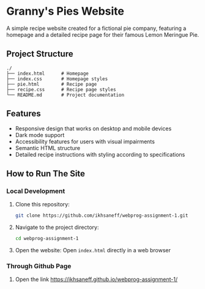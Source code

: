 # Granny's Pies Website

A simple recipe website created for a fictional pie company, featuring a homepage and a detailed recipe page for their famous Lemon Meringue Pie.

## Project Structure

```
./
├── index.html      # Homepage
├── index.css       # Homepage styles
├── pie.html        # Recipe page
├── recipe.css      # Recipe page styles
└── README.md       # Project documentation
```

## Features

- Responsive design that works on desktop and mobile devices
- Dark mode support
- Accessibility features for users with visual impairments
- Semantic HTML structure
- Detailed recipe instructions with styling according to specifications

## How to Run The Site

### Local Development

1. Clone this repository:
   ```bash
   git clone https://github.com/ikhsaneff/webprog-assignment-1.git
   ```

2. Navigate to the project directory:
   ```bash
   cd webprog-assignment-1
   ```

3. Open the website: Open `index.html` directly in a web browser

### Through Github Page

1. Open the link https://ikhsaneff.github.io/webprog-assignment-1/ 